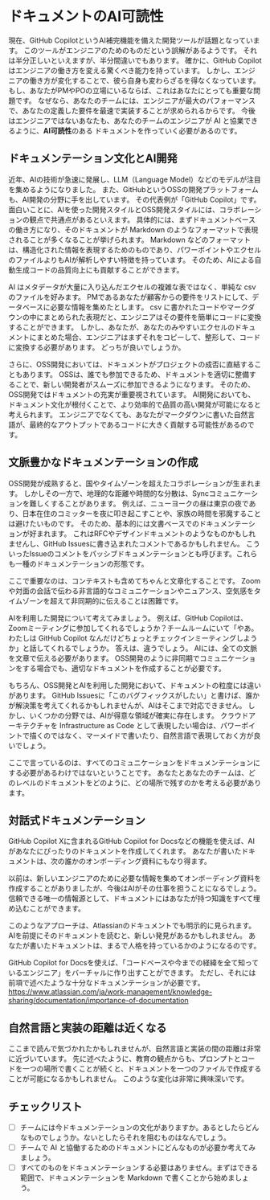 # ドキュメントのAI可読性

現在、GitHub CopilotというAI補完機能を備えた開発ツールが話題となっています。
このツールがエンジニアのためのものだという誤解があるようです。
それは半分正しいといえますが、半分間違いでもあります。
確かに、GitHub Copilotはエンジニアの働き方を変える驚くべき能力を持っています。
しかし、エンジニアの働き方が変化することで、彼ら自身も変わらざるを得なくなっています。
もし、あなたがPMやPOの立場にいるならば、これはあなたにとっても重要な問題です。
なぜなら、あなたのチームには、エンジニアが最大のパフォーマンスで、あなたの定義した要件を最速で実装することが求められるからです。
今後はエンジニアではないあなたも、あなたのチームのエンジニアが AI と協業できるように、**AI可読性**のある ドキュメントを作っていく必要があるのです。

## ドキュメンテーション文化とAI開発

近年、AIの技術が急速に発展し、LLM（Language Model）などのモデルが注目を集めるようになりました。
また、GitHubというOSSの開発プラットフォームも、AI開発の分野に手を出しています。
その代表例が「GitHub Copilot」です。
面白いことに、AIを使った開発スタイルとOSS開発スタイルには、コラボレーションの観点で共通点があるといえます。
具体的には、まずドキュメントベースの働き方になり、そのドキュメントが Markdown のようなフォーマットで表現されることが多くなることが挙げられます。
Markdown などのフォーマットは、構造化された情報を表現するためのものであり、パワーポイントやエクセルのファイルよりもAIが解析しやすい特徴を持っています。
そのため、AIによる自動生成コードの品質向上にも貢献することができます。

AI はメタデータが大量に入り込んだエクセルの複雑な表ではなく、単純な csv のファイルを好みます。
PMであるあなたが顧客からの要件をリストにして、データベースに必要な情報を集めたとします。
csv に書かれたコードやマークダウンの中にまとめられた表現だと、エンジニアはその要件を簡単にコードに変換することができます。
しかし、あなたが、あなたのみやすいエクセルのドキュメントにまとめた場合、エンジニアはまずそれをコピーして、整形して、コードに変換する必要があります。
どっちが良いでしょうか。

さらに、OSS開発においては、ドキュメントがプロジェクトの成否に直結することもあります。
OSSは、誰でも参加できるため、ドキュメントを適切に整備することで、新しい開発者がスムーズに参加できるようになります。
そのため、OSS開発ではドキュメントの充実が重要視されています。
AI開発においても、ドキュメント文化が根付くことで、より効率的で品質の高い開発が可能になると考えられます。
エンジニアでなくても、あなたがマークダウンに書いた自然言語が、最終的なアウトプットであるコードに大きく貢献する可能性があるのです。

## 文脈豊かなドキュメンテーションの作成

OSS開発が成熟すると、国やタイムゾーンを超えたコラボレーションが生まれます。
しかしその一方で、地理的な距離や時間的な分散は、Syncコミュニケーションを難しくすることがあります。
例えば、ニューヨークの昼は東京の夜であり、日本在住のコミッターを夜に叩き起こすことや、家族の時間を邪魔することは避けたいものです。
そのため、基本的には文書ベースでのドキュメンテーションが好まれます。
これはRFCやデザインドキュメントのようなものかもしれませんし、GitHub Issuesに書き込まれたコメントであるかもしれません。
こういったIssueのコメントをパッシブドキュメンテーションとも呼びます。これらも一種のドキュメンテーションの形態です。

ここで重要なのは、コンテキストも含めてちゃんと文章化することです。
Zoomや対面の会話で伝わる非言語的なコミュニケーションやニュアンス、空気感をタイムゾーンを超えて非同期的に伝えることは困難です。

AIを利用した開発について考えてみましょう。
例えば、GitHub Copilotは、Zoomミーティングに参加してくれるでしょうか？チームルームにいて「やあ。わたしは GitHub Copilot なんだけどちょっとチェックインミーティングしようか」と話してくれるでしょうか。
答えは、違うでしょう。
AIには、全ての文脈を文章で伝える必要があります。
OSS開発のように非同期でコミュニケーションをする場合でも、適切なドキュメントを作成することが必要です。

もちろん、OSS開発とAIを利用した開発において、ドキュメントの粒度には違いがあります。
GitHub Issuesに「このバグフィックスがしたい」と書けば、誰かが解決策を考えてくれるかもしれませんが、AIはそこまで対応できません。
しかし、いくつかの分野では、AIが得意な領域が確実に存在します。
クラウドアーキテクチャを Infrastructure as Code として表現したい場合は、パワーポイントで描くのではなく、マーメイドで書いたり、自然言語で表現しておく方が良いでしょう。

ここで言っているのは、すべてのコミュニケーションをドキュメンテーションにする必要があるわけではないということです。
あなたとあなたのチームは、どのレベルのドキュメントをどのように、どの場所で残すのかを考える必要があります。

## 対話式ドキュメンテーション

GitHub Copilot Xに含まれるGitHub Copilot for Docsなどの機能を使えば、AIがあなたにぴったりのドキュメントを作成してくれます。
あなたが書いたドキュメントは、次の誰かのオンボーディング資料にもなり得ます。

以前は、新しいエンジニアのために必要な情報を集めてオンボーディング資料を作成することがありましたが、今後はAIがその仕事を担うことになるでしょう。
信頼できる唯一の情報源として、ドキュメントにはあなたが持つ知識をすべて埋め込むことができます。

このようなアプローチは、Atlassianのドキュメントでも明示的に見られます。
AIを前提にそのドキュメントを読むと、新しい発見があるかもしれません。
あなたが書いたドキュメントは、まるで人格を持っているかのようになるのです。

GitHub Copilot for Docsを使えば、「コードベースや今までの経緯を全て知っているエンジニア」をバーチャルに作り出すことができます。
ただし、それには前項で述べたような十分なドキュメンテーションが必要です。
https://www.atlassian.com/ja/work-management/knowledge-sharing/documentation/importance-of-documentation

## 自然言語と実装の距離は近くなる

ここまで読んで気づかれたかもしれませんが、自然言語と実装の間の距離は非常に近づいています。
先に述べたように、教育の観点からも、プロンプトとコードを一つの場所で書くことが続くと、ドキュメントを一つのファイルで作成することが可能になるかもしれません。
このような変化は非常に興味深いです。

## チェックリスト

- [ ] チームには今ドキュメンテーションの文化がありますか。あるとしたらどんなものでしょうか。ないとしたらそれを阻むものはなんでしょう。
- [ ] チームで AI と協働するためのドキュメントにどんなものが必要か考えてみましょう。
- [ ] すべてのものをドキュメンテーションする必要はありません。まずはできる範囲で、ドキュメンテーションを Markdown で書くことから始めましょう。
